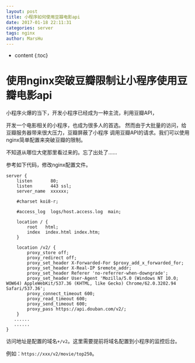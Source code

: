 ```yaml
---
layout: post
title: 小程序如何使用豆瓣电影api
date: 2017-01-18 22:11:31
categories: server
tags: nginx
author: MarsHu
---
```


* content
{:toc}

# 使用nginx突破豆瓣限制让小程序使用豆瓣电影api #
小程序火爆的当下，开发小程序已经成为一种主流，利用豆瓣API，

开发一个电影相关的小程序，也成为很多人的首选。
然而由于大批量的访问，给豆瓣服务器带来很大压力，豆瓣屏蔽了小程序
调用豆瓣API的请求。我们可以使用nginx简单配置来突破豆瓣的限制。

不知道从哪位大佬那里看过来的。忘了出处了......





参考如下代码，修改nginx配置文件。

	server {
        listen       80;
        listen       443 ssl;
        server_name  xxxxxx;

        #charset koi8-r;

        #access_log  logs/host.access.log  main;

        location / {
            root   html;
            index  index.html index.htm;
        }

        location /v2/ {
            proxy_store off;
            proxy_redirect off;
            proxy_set_header X-Forwarded-For $proxy_add_x_forwarded_for;
            proxy_set_header X-Real-IP $remote_addr;
            proxy_set_header Referer 'no-referrer-when-downgrade';
            proxy_set_header User-Agent 'Mozilla/5.0 (Windows NT 10.0; WOW64) AppleWebKit/537.36 (KHTML, like Gecko) Chrome/62.0.3202.94 Safari/537.36';
            proxy_connect_timeout 600;
            proxy_read_timeout 600;
            proxy_send_timeout 600;
            proxy_pass https://api.douban.com/v2/;
        }
       ......
       ......
	}


访问地址是配置的域名`+/v2`。这里需要提前将域名配置到小程序的监控后台。

例如：`https://xxx/v2/movie/top250`。